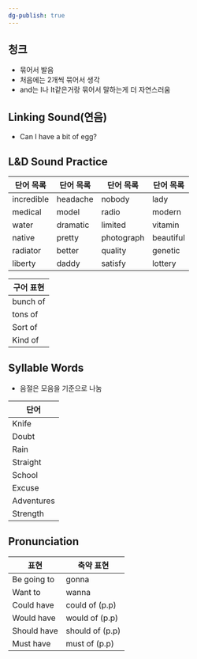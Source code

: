 ```yaml
---
dg-publish: true
---
```


## 청크
- 묶어서 발음
- 처음에는 2개씩 묶어서 생각
- and는 I나 It같은거랑 묶어서 말하는게 더 자연스러움

## Linking Sound(연음)
- Can I have a bit of egg?

## L&D Sound Practice

| 단어 목록      | 단어 목록    | 단어 목록      | 단어 목록     |
| ---------- | -------- | ---------- | --------- |
| incredible | headache | nobody     | lady      |
| medical    | model    | radio      | modern    |
| water      | dramatic | limited    | vitamin   |
| native     | pretty   | photograph | beautiful |
| radiator   | better   | quality    | genetic   |
| liberty    | daddy    | satisfy    | lottery   |

| 구어 표현    |
| -------- |
| bunch of |
| tons of  |
| Sort of  |
| Kind of  |

## Syllable Words
- 음절은 모음을 기준으로 나눔

| 단어         |
| ---------- |
| Knife      |
| Doubt      |
| Rain       |
| Straight   |
| School     |
| Excuse     |
| Adventures |
| Strength   |


## Pronunciation

| 표현          | 축약 표현           |
| ----------- | --------------- |
| Be going to | gonna           |
| Want to     | wanna           |
| Could have  | could of (p.p)  |
| Would have  | would of (p.p)  |
| Should have | should of (p.p) |
| Must have   | must of (p.p)   |
